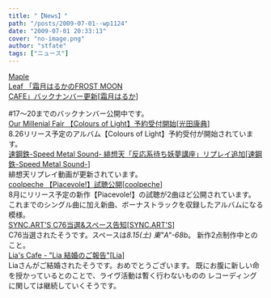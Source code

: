 ```yaml
---
title: "【News】"
path: "/posts/2009-07-01--wp1124"
date: "2009-07-01 20:33:13"
cover: "no-image.png"
author: "stfate"
tags: ["ニュース"]
---
```


<style type="text/css">
<!--
p {white-space: pre-wrap};
-->
</style>

<a  href="http://www.timerocket.co.jp/fmc/" target="_blank">Maple Leaf 「霜月はるかのFROST MOON CAFE」バックナンバー更新</a><span >[<a href="http://shimotsukin.com/" target="_blank">霜月はるか</a>]</span>
<div >#17～20までのバックナンバー公開中です。</div>
<a  href="http://www.procyon-studio.com/" target="_blank">Our Millenial Fair 【Colours of Light】予約受付開始</a><span >[<a href="http://www.procyon-studio.com/" target="_blank">光田康典</a>]</span>
<div >8.26リリース予定のアルバム【Colours of Light】予約受付が開始されています。</div>
<a  href="http://www.sm-sound.com/" target="_blank">速鋼鉄-Speed Metal Sound- 緋想天「反応系待ち妖夢講座」リプレイ追加</a><span >[<a href="http://www.sm-sound.com/" target="_blank">速鋼鉄-Speed Metal Sound-</a>]</span>
<div >緋想天リプレイ動画が更新されています。</div>
<a  href="http://park17.wakwak.com/~one/coolpeche/heta_cd3/pia_pc_main.html" target="_blank">coolpeche 【Piacevole!】試聴公開</a><span >[<a href="http://park17.wakwak.com/~one/coolpeche/" target="_blank">coolpeche</a>]</span>
<div >8月にリリース予定の新作【Piacevole!】の試聴が2曲ほど公開されています。
これまでのシングル曲に加え新曲、ボーナストラックを収録したアルバムになる模様。</div>
<a  href="http://syncarts.jp/" target="_blank">SYNC.ART'S C76当選&スペース告知</a><span >[<a href="http://syncarts.jp/" target="_blank">SYNC.ART'S</a>]</span>
<div >C76当選されたそうです。スペースは<em>8.15(土) 東"A"-68b</em>。
新作2点制作中とのこと。</div>
<a  href="http://blog.lias-cafe.com/" target="_blank">Lia's Cafe - "Lia 結婚のご報告"</a><span >[<a href="http://www.lias-cafe.com/" target="_blank">Lia</a>]</span>
<div >Liaさんがご結婚されたそうです。おめでとうございます。
既にお腹に新しい命を授かっているとのことで、ライヴ活動は暫く行わないものの
レコーディングに関しては継続していくそうです。</div>
